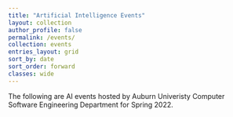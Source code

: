 ```yaml
---
title: "Artificial Intelligence Events"
layout: collection
author_profile: false
permalink: /events/
collection: events
entries_layout: grid
sort_by: date
sort_order: forward
classes: wide
---
```


The following are AI events hosted by Auburn Univeristy Computer Software Engineering Department for Spring 2022.
